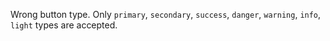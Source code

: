 Wrong button type. Only `primary`, `secondary`, `success`, `danger`, `warning`, `info`, `light` types are accepted.
